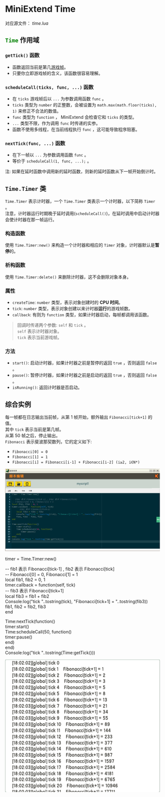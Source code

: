 # MiniExtend Time
对应源文件： *time.lua*  

## <code style="color:green;">Time</code> 作用域
### `getTick()` 函数
- 函数返回当前是第几[游戏帧](./document.html#游戏帧)。  
- 只要你立即游戏帧的含义，该函数很容易理解。  

### `scheduleCall(ticks, func, ...)` 函数
- 在 `ticks` 游戏帧后以 `...` 为参数调用函数 `func` 。  
- `ticks` 类型为 `number` 的正整数，会被设置为 `math.max(math.floor(ticks), 1)` 来修正不合法的数值。  
- `func` 类型为 `function` ， MiniExtend 会检查它和 `ticks` 的类型。  
- `...` 类型不限，作为调用 `func` 时传递的实参。  
- 函数不使用多线程，在当前线程执行 `func` ，这可能导致程序阻塞。  

### `nextTick(func, ...)` 函数
- 在下一帧以 `...` 为参数调用函数 `func` 。  
- 等价于 `scheduleCall(1, func, ...);` 。  

注: 如果在延时函数中调用新的延时函数，则新的延时函数从下一帧开始倒计时。  

## `Time.Timer` 类
`Time.Timer` 表示计时器，一个 `Time.Timer` 类表示一个计时器，以下简称 `Timer` 。  
注意，计时器运行时期晚于延时调用(`scheduleCall()`)，在延时调用中启动计时器会使计时器在那一帧运行。  

### 构造函数
使用 `Time.Timer:new()` 来构造一个计时器和相应的 `Timer` 对象，计时器默认是**暂停**的。

### 析构函数
使用 `Time.Timer:delete()` 来删除计时器，这不会删除对象本身。  

### 属性
- `createTime`: `number` 类型，表示对象创建时的 **CPU 时间**。  
- `tick`: `number` 类型，表示对象创建以来计时器**运行**的游戏帧数。  
- `callback`: 有则为 `function` 类型，如果计时器启动，每帧都调用该函数。  
> 回调时传递两个参数: `self` 和 `tick` 。  
> `self` 表示计时器对象。  
> `tick` 表示当前游戏帧。  

### 方法
- `start()`: 启动计时器，如果计时器之前是暂停的返回 `true` ，否则返回 `false` 。  
- `pause()`: 暂停计时器，如果计时器之前是启动的返回 `true` ，否则返回 `false` 。  
- `isRunning()`: 返回计时器是否启动。  

## 综合实例
每一帧都在日志输出当前帧，从第 1 帧开始，额外输出 `Fibonacci[tick+1]` 的值。  
其中 `tick` 表示当前是第几帧。  
从第 50 帧之后，停止输出。  
`Fibonacci`	表示斐波那契数列，它的定义如下:  

- `Fibonacci[0] = 0`  
- `Fibonacci[1] = 1`  
- `Fibonacci[i] = Fibonacci[i-1] + Fibonacci[i-2] (i≥2, i∈N*)`  

![代码](./img/code4.png)


timer = Time.Timer:new()  

-- fib1 表示 Fibonacci[tick-1] , fib2 表示 Fibonacci[tick]  
-- Fibonacci[0] = 0, Fibonacci[1] = 1  
local fib1, fib2 = 0, 1  
timer.callback = function(self, tick)  
	-- fib3 表示 Fibonacci[tick+1]  
	local fib3 = fib1 + fib2  
	Console:log("tick "..tostring(tick), "Fibonacci[tick+1] = "..tostring(fib3))  
	fib1, fib2 = fib2, fib3  
end  

Time:nextTick(function()  
    timer:start()  
    Time:scheduleCall(50, function()  
        timer:pause()  
    end)  
end)  
Console:log("tick "..tostring(Time:getTick()))  


![部分输出](./img/code4-output.png)
